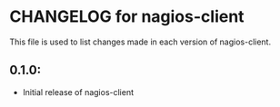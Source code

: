# CHANGELOG for nagios-client

This file is used to list changes made in each version of nagios-client.

## 0.1.0:

* Initial release of nagios-client

